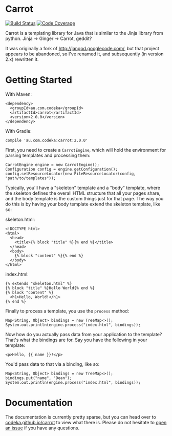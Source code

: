 Carrot
======

[![Build Status](https://travis-ci.org/codeka/carrot.svg?branch=master)](https://travis-ci.org/codeka/carrot)
[![Code Coverage](https://img.shields.io/codecov/c/github/codeka/carrot/master.svg)](https://codecov.io/github/codeka/carrot?branch=master)

Carrot is a templating library for Java that is similar to the Jinja library from python. Jinja -> Ginger -> Carrot, geddit?

It was originally a fork of http://jangod.googlecode.com/, but that project appears to be abandoned, so I've renamed it, and subsequently (in version 2.x) rewritten it.

Getting Started
===============

With Maven:

    <dependency>
      <groupId>au.com.codeka</groupId>
      <artifactId>carrot</artifactId>
      <version>2.0.0</version>
    </dependency>

With Gradle:

    compile 'au.com.codeka:carrot:2.0.0'

First, you need to create a `CarrotEngine`, which will hold the environment for parsing templates and processing them:

    CarrotEngine engine = new CarrotEngine();
    Configuration config = engine.getConfiguration();
    config.setResourceLocator(new FileResourceLocator(config, "path/to/templates"));

Typically, you'll have a "skeleton" template and a "body" template, where the skeleton defines the overall HTML structure that all your pages share, and the body template is the custom things just for that page. The way you do this is by having your body template extend the skeleton template, like so:

skeleton.html:

    <!DOCTYPE html>
    <html>
      <head>
        <title>{% block "title" %}{% end %}</title>
      </head>
      <body>
        {% block "content" %}{% end %}
      </body>
    </html>

index.html:

    {% extends "skeleton.html" %}
    {% block "title" %}Hello World{% end %}
    {% block "content" %}
      <h1>Hello, World!</h1>
    {% end %}

Finally to process a template, you use the `process` method:

    Map<String, Object> bindings = new TreeMap<>();
    System.out.println(engine.process("index.html", bindings));

Now how do you actually pass data from your application to the template? That's what the bindings are for. Say you have the following in your template:

    <p>Hello, {{ name }}!</p>

You'd pass data to that via a binding, like so:

    Map<String, Object> bindings = new TreeMap<>();
    bindings.put("name", "Dean");
    System.out.println(engine.process("index.html", bindings));

Documentation
=============

The documentation is currently pretty sparse, but you can head over to [codeka.github.io/carrot](http://codeka.github.io/carrot/) to view what there is. Please do not hesitate to [open an issue](https://github.com/codeka/carrot/issues/new) if you have any questions.
